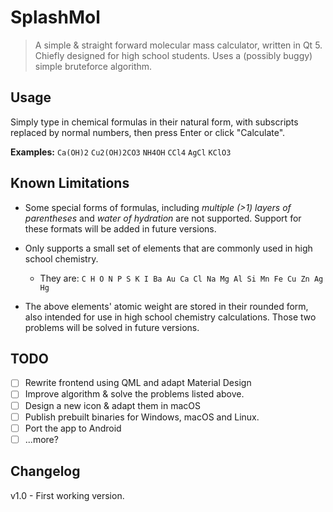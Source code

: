 # SplashMol
> A simple &amp; straight forward molecular mass calculator, written in Qt 5.
> Chiefly designed for high school students. Uses a (possibly buggy) simple bruteforce algorithm.

## Usage
Simply type in chemical formulas in their natural form, with subscripts replaced by normal numbers, then press Enter or click "Calculate". 

**Examples:**
`Ca(OH)2`
`Cu2(OH)2CO3`
`NH4OH`
`CCl4`
`AgCl`
`KClO3`

## Known Limitations
- Some special forms of formulas, including *multiple (>1) layers of parentheses* and *water of hydration* are not supported. Support for these formats will be added in future versions.
- Only supports a small set of elements that are commonly used in high school chemistry. 

  - They are: `C H O N P S K I Ba Au Ca Cl Na Mg Al Si Mn Fe Cu Zn Ag Hg`
- The above elements' atomic weight are stored in their rounded form, also intended for use in high school chemistry calculations. Those two problems will be solved in future versions.

## TODO
- [ ] Rewrite frontend using QML and adapt Material Design
- [ ] Improve algorithm & solve the problems listed above.
- [ ] Design a new icon & adapt them in macOS
- [ ] Publish prebuilt binaries for Windows, macOS and Linux.
- [ ] Port the app to Android 
- [ ] ...more?

## Changelog
v1.0 - First working version.

